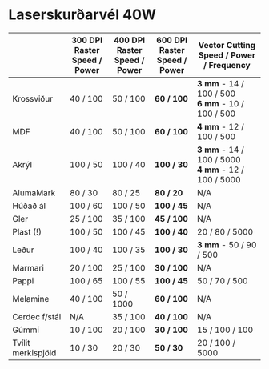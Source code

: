 # Laserskurðarvél 40W

|                   |   300 DPI Raster<br>Speed / Power             | 400 DPI Raster<br>Speed / Power  | 600 DPI Raster <br>Speed / Power | Vector Cutting <br>Speed / Power / Frequency
|   ---             |   ---         |   ---                         |   ---             |   ---
|   Krossviður      |   40 / 100    |   50 / 100                    |   <b>60 / 100</b>      |   <b>3 mm</b> - 14 / 100 / 500<br><b>6 mm</b> - 10 / 100 / 500<br>
|   MDF             |   40 / 100    |   50 / 100                    |   <b>60 / 100</b>      |   <b>4 mm</b> - 12 / 100 / 500<br>
|   Akrýl           |   100 / 50    |   100 / 40                    |   <b>100 / 30</b>       |   <b>3 mm</b> - 14 / 100 / 5000<br><b>4 mm</b> - 12 / 100 / 5000<br>
|   AlumaMark       |   80 / 30     |   80 / 25                     |   <b>80 / 20 </b>       |   N/A
|   Húðað ál        |   100 / 60    |   100 / 50                    |   <b>100 / 45</b>       |   N/A
|   Gler            |   25 / 100    |   35 / 100                    |   <b>45 / 100</b>       |   N/A
|   Plast (!)       |   100 / 50    |   100 / 45                    |   <b>100 / 40</b>       |   20 / 80 / 5000
|   Leður           |   100 / 40    |   100 / 35                    |   <b>100 / 30</b>       |   <b>3 mm</b> - 50 / 90 / 500
|   Marmari         |   20 / 100    |   25 / 100                    |   <b>30 / 100</b>       |   N/A
|   Pappi           |   100 / 65    |   100 / 55                    |   <b>100 / 45</b>       |   50 / 70 / 500
|   Melamine        |   40 / 100    |   50 / 1000                   |   <b>60 / 100</b>       |   N/A
|   Cerdec f/stál   |   N/A         |   35 / 100                    |   <b>40 / 100</b>       |   N/A
|   Gúmmí           |   10 / 100    |   20 / 100                    |   <b>30 / 100</b>       |   15 / 100 / 100
|   Tvílit merkispjöld           |   10 / 30    |   20 / 30         |   <b>50 / 30 </b>      |   20 / 100 / 5000
